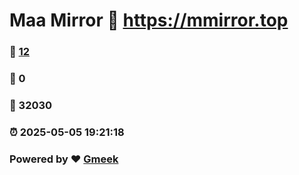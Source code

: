 # Maa Mirror :link: https://mmirror.top 
### :page_facing_up: [12](https://mmirror.top/tag.html) 
### :speech_balloon: 0 
### :hibiscus: 32030 
### :alarm_clock: 2025-05-05 19:21:18 
### Powered by :heart: [Gmeek](https://github.com/Meekdai/Gmeek)
